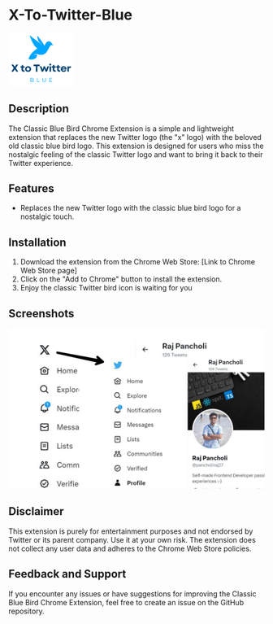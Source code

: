 # X-To-Twitter-Blue
<img src="./logo.png" width="128"/>

## Description
The Classic Blue Bird Chrome Extension is a simple and lightweight extension that replaces the new Twitter logo (the "x" logo) with the beloved old classic blue bird logo. This extension is designed for users who miss the nostalgic feeling of the classic Twitter logo and want to bring it back to their Twitter experience.

## Features
<ul>
  <li>Replaces the new Twitter logo with the classic blue bird logo for a nostalgic touch.</li>
</ul>

## Installation
<ol>
  <li>Download the extension from the Chrome Web Store: [Link to Chrome Web Store page]</li>
  <li>Click on the "Add to Chrome" button to install the extension.</li>
  <li>Enjoy the classic Twitter bird icon is waiting for you</li>
</ol>

## Screenshots
<img src='screenshot image.jpg' alt='screenshot image'>

## Disclaimer
This extension is purely for entertainment purposes and not endorsed by Twitter or its parent company. Use it at your own risk. The extension does not collect any user data and adheres to the Chrome Web Store policies.

## Feedback and Support
If you encounter any issues or have suggestions for improving the Classic Blue Bird Chrome Extension, feel free to create an issue on the GitHub repository.

